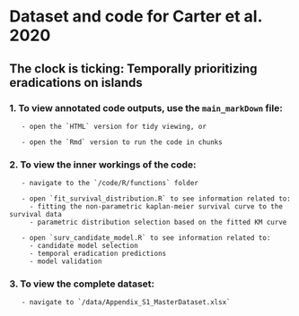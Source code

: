 # Dataset and code for Carter et al. 2020 
##  The clock is ticking: Temporally prioritizing eradications on islands

### 1. To view annotated code outputs, use the `main_markDown` file:
       - open the `HTML` version for tidy viewing, or
	   
       - open the `Rmd` version to run the code in chunks

### 2. To view the inner workings of the code:
       - navigate to the `/code/R/functions` folder
	   
       - open `fit_survival_distribution.R` to see information related to:
         - fitting the non-parametric kaplan-meier survival curve to the survival data
         - parametric distribution selection based on the fitted KM curve
		 
       - open `surv_candidate_model.R` to see information related to:
         - candidate model selection
         - temporal eradication predictions
         - model validation
		 
### 3. To view the complete dataset:
       - navigate to `/data/Appendix_S1_MasterDataset.xlsx`